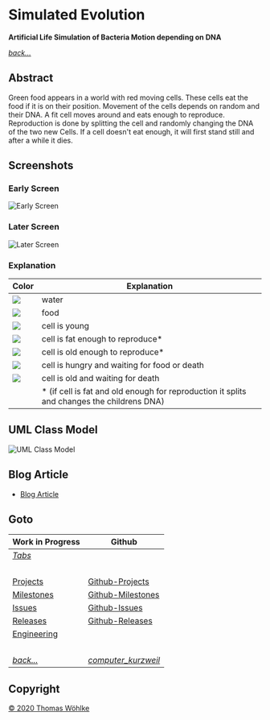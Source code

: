 # Simulated Evolution

**Artificial Life Simulation of Bacteria Motion depending on DNA**

*[back...](TABS.md)* 

## Abstract

Green food appears in a world with red moving cells. These cells eat the food if it is on their position.
Movement of the cells depends on random and their DNA. A fit cell moves around and eats enough to reproduce.
Reproduction is done by splitting the cell and randomly changing the DNA of the two new Cells.
If a cell doesn't eat enough, it will first stand still and after a while it dies.

## Screenshots

### Early Screen 

![Early Screen](../../../../etc/tabs/img/simulatedevolution/screen1.png)

### Later Screen 

![Later Screen](../../../../etc/tabs/img/simulatedevolution/screen2.png)

### Explanation

| Color | Explanation |
|-------|-------------|
| ![](../../../../etc/tabs/img/simulatedevolution/black.png) | water           |
| ![](../../../../etc/tabs/img/simulatedevolution/green.png) | food            |
| ![](../../../../etc/tabs/img/simulatedevolution/blue.png) | cell is young   |
| ![](../../../../etc/tabs/img/simulatedevolution/yellow.png)  | cell is fat enough to reproduce*   |
| ![](../../../../etc/tabs/img/simulatedevolution/red.png)  | cell is old enough to reproduce*   |
| ![](../../../../etc/tabs/img/simulatedevolution/light_gray.png)  | cell is hungry and waiting for food or death   |
| ![](../../../../etc/tabs/img/simulatedevolution/dark_gray.png)  | cell is old and waiting for death   |
| &nbsp; | * (if cell is fat and old enough for reproduction it splits and changes the childrens DNA)   |

## UML Class Model

![UML Class Model](../../../../etc/tabs/img/simulatedevolution/Class_Model.jpg)

## Blog Article 
* [Blog Article](http://thomas-woehlke.blogspot.de/2016/01/simulated-evolution-artificial-life-and.html)

## Goto

| Work in Progress | Github                          |
|------------------|---------------------------------|
| *[Tabs](TABS.md)* | &nbsp; |
| &nbsp; | &nbsp; |
| [Projects](PROJECTS.md)       | [Github-Projects](https://github.com/Computer-Kurzweil/computer_kurzweil/projects) |
| [Milestones](MILESTONES.md)   | [Github-Milestones](https://github.com/Computer-Kurzweil/computer_kurzweil/milestones) |
| [Issues](ISSUES.md)           | [Github-Issues](https://github.com/Computer-Kurzweil/computer_kurzweil/issues) |
| [Releases](RELEASES.md)       | [Github-Releases](https://github.com/Computer-Kurzweil/computer_kurzweil/releases) |
| [Engineering](ENGINEERING.md) | &nbsp; |
| &nbsp; | &nbsp; |
| *[back...](../../../../README.md)* | *[computer_kurzweil](https://github.com/Computer-Kurzweil/computer_kurzweil)* |

## Copyright
[&copy; 2020 Thomas W&ouml;hlke](LICENSE.code.md)



